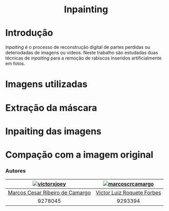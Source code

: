 <h1 align="center">Inpainting</h1>

# Introdução
*Inpaiting* é o processo de reconstrução digital de partes perdidas ou deteriodadas de imagens ou vídeos.
Neste trabalho são estudadas duas técnicas de *inpaiting* para a remoção de rabiscos inseridos artificialmente em fotos.


# Imagens utilizadas

# Extração da máscara

# Inpaiting das imagens

# Compação com a imagem original



### Autores
<!-- |   Autores |
| --- | -->

| [![victorxjoey](https://avatars1.githubusercontent.com/u/13484548?s=400&v=4)](https://github.com/VictorXjoeY/) |               [![marcoscrcamargo](https://avatars0.githubusercontent.com/u/13886241?s=460&v=4)](https://github.com/marcoscrcamargo/) |
|:-----------------------------------------------------------------------------------------------------------------:|:-------------------------------------------------------------------------------------------------------:|
|[Marcos Cesar Ribeiro de Camargo](https://github.com/marcoscrcamargo/)|[Victor Luiz Roquete Forbes](https://github.com/VictorXjoeY/)|
| 9278045 | 9293394|



